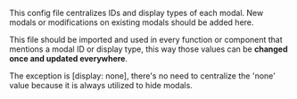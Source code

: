 This config file centralizes IDs and display types of each modal.
New modals or modifications on existing modals should be added here.

This file should be imported and used in every function or component that mentions a modal ID or display type, this way those values can be **changed once and updated everywhere**.

The exception is [display: none], there's no need to centralize the 'none' value because it is always utilized to hide modals.